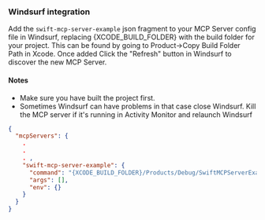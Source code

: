### Windsurf integration
Add the `swift-mcp-server-example` json fragment to your MCP Server config file in Windsurf, replacing {XCODE_BUILD_FOLDER} with the build folder for your project.
This can be found by going to Product->Copy Build Folder Path in Xcode. Once added Click the "Refresh" button in Windsurf to discover the new MCP Server.
                                                                                                                                                        
#### Notes
- Make sure you have built the project first.
- Sometimes Windsurf can have problems in that case close Windsurf. Kill the MCP server if it's running in Activity Monitor and relaunch Windsurf


```json
{
  "mcpServers": {
    .
    .
    . ,
    "swift-mcp-server-example": {
      "command": "{XCODE_BUILD_FOLDER}/Products/Debug/SwiftMCPServerExample",
      "args": [],
      "env": {}
    }
  }
}
```
